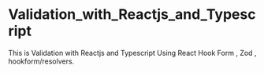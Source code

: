 # Validation_with_Reactjs_and_Typescript
This is Validation with Reactjs and Typescript Using React Hook Form , Zod , hookform/resolvers.
